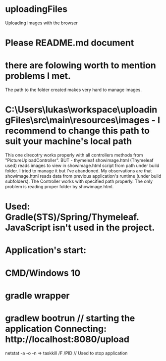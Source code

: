 # uploadingFiles
Uploading Images  with the browser
# Please README.md document
# there are folowing worth to mention problems I met.
The path to the folder created makes very hard to manage images. 
# C:\Users\lukas\workspace\uploadingFiles\src\main\resources\images   - I recommend to change this path to suit your machine's local path
This one direcotry works properly with all controllers methods from "PictureUploadController".
BUT - thymeleaf showimage.html (Thymeleaf used) reads images to view in showimage.html script from path under build folder. 
I tried to manage it but I've abandoned. My observations are that showimage.html reads data from previous application's runtime (under build subfolders).
The Controller works with specified path properly. The only problem is reading proper folder by showimage.html.
# Used: Gradle(STS)/Spring/Thymeleaf. JavaScript isn't used in the project.
# Application's start:
# CMD/Windows 10
# gradle wrapper
# gradlew bootrun  // starting the application Connecting: http://localhost:8080/upload
netstat -a -o -n => taskkill /F /PID <PID>  // Used to stop application
